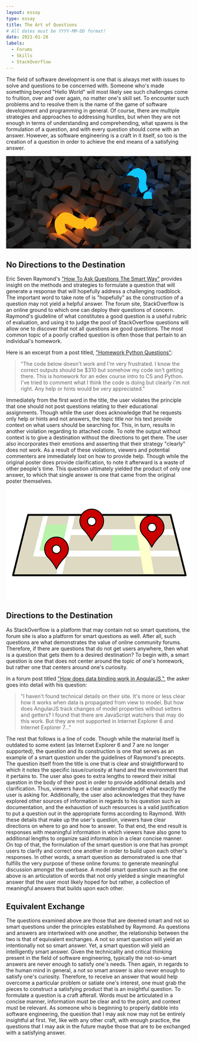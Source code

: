 ```yaml
---
layout: essay
type: essay
title: The Art of Questions
# All dates must be YYYY-MM-DD format!
date: 2021-01-28
labels:
  - Forums
  - Skills
  - StackOverflow
---
```


The field of software development is one that is always met with issues to solve and questions to be concerned with.  Someone who's made something beyond "Hello World" will most likely see such challenges come to fruition, over and over again, no matter one's skill set.  To encounter such problems and to resolve them is the name of the game of software development and programming in general.  Of course, there are multiple strategies and approaches to addressing hurdles, but when they are not enough in terms of understanding and comprehending, what spawns is the formulation of a question, and with every question should come with an answer. However, as software engineering is a craft in it itself, so too is the creation of a question in order to achieve the end means of a satisfying answer.

<img class="ui medium right floated rounded image" src="../images/question-pile.png">

## No Directions to the Destination

Eric Seven Raymond's ["How To Ask Questions The Smart Way"](http://www.catb.org/esr/faqs/smart-questions.html) provides insight on the methods and strategies to formulate a question that will generate a response that will hopefully address a challenging roadblock.  The important word to take note of is "hopefully" as the construction of a question may not yield a helpful answer. The forum site, StackOverflow is an online ground to which one can deploy their questions of concern.  Raymond's giudeline of what constitutes a good question is a useful rubric of evaluation, and using it to judge the pool of StackOverflow questions will allow one to discover that not all questions are good questions.  The most common topic of a poorly crafted question is often those that pertain to an individual's homework.

Here is an excerpt from a post titled, ["Homework Python Questions"](https://stackoverflow.com/questions/25736737/homework-python-questions):
> "The code below doesn't work and I'm very frustrated. I know the correct outputs should be $310 but somehow my code isn't getting there. This is homework for an edex course intro to CS and Python. I've tried to comment what I think the code is doing but clearly i'm not right. Any help or hints would be very appreciated."

Immediately from the first word in the title, the user violates the principle that one should not post questions relating to their educational assignments.  Though while the user does acknowledge that he requests only help or hints and not answers, the topic title nor his text provide context on what users should be searching for.  This, in turn, results in another violation regarding to attached code.  To note the output without context is to give a destination without the directions to get there.  The user also incorporates their emotions and asserting that their strategy "clearly" does not work.  As a result of these violations,  viewers and potential commenters are immediately lost on how to provide help.  Though while the original poster does provide clarification, to note it afterward is a waste of other people's time.  This question ultimately yielded the product of only one answer, to which that single answer is one that came from the original poster themselves. 

<img class="ui medium right floated rounded image" src="../images/map.png">


## Directions to the Destination

As StackOverflow is a platform that may contain not so smart questions, the forum site is also a platform for smart questions as well.  After all, such questions are what demonstrates the value of online community forums.  Therefore, if there are questions that do not get users anywhere, then what is a question that gets them to a desired destination?  To begin with, a smart question is one that does not center around the topic of one's homework, but rather one that centers around one's curiosity. 

In a forum post titled ["How does data binding work in AngularJS,"](https://stackoverflow.com/questions/9682092/how-does-data-binding-work-in-angularjs), the asker goes into detail with his question:
> "I haven't found technical details on their site. It's more or less clear how it works when data is propagated from view to model.  But how does AngularJS track changes of model properties without setters and getters?
> I found that there are JavaScript watchers that may do this work. But they are not supported in Internet Explorer 6 and Internet Explorer 7..."

The rest that follows is a line of code. Though while the material itself is outdated to some extent (as Internet Explorer 6 and 7 are no longer supported), the question and its construction is one that serves as an example of a smart question under the guidelines of Raymond's precepts.  The question itself from the title is one that is clear and straightforward to which it notes the specific issue/curiosity at hand and the environment that it pertains to.  The user also goes to extra lengths to reword their initial question in the body of their post in order to provide additional details and clarification.  Thus, viewers have a clear understanding of what exactly the user is asking for.  Additionally, the user also acknowledges that they have explored other sources of information in regards to his question such as documentation, and the exhaustion of such resources is a valid justification to put a question out in the appropriate forms according to Raymond.  With these details that make up the user's question, viewers have clear directions on where to go and how to answer.  To that end, the end result is responses with meaningful information in which viewers have also gone to additional lengths to organize said information in a clear concise manner.  On top of that, the formulation of the smart question is one that has prompt users to clarify and correct one another in order to build upon each other's responses.  In other words, a smart question as demonstrated is one that fulfills the very purpose of these online forums: to generate meaningful discussion amongst the userbase.  A model smart question such as the one above is an articulation of words that not only yielded a single meaningful answer that the user most likely hoped for but rather, a collection of meaningful answers that builds upon each other.  

##  Equivalent Exchange

The questions examined above are those that are deemed smart and not so smart questions under the principles established by Raymond.  As questions and answers are intertwined with one another, the relationship between the two is that of equivalent exchanges. A not so smart question will yield an intentionally not so smart answer.  Yet, a smart question will yield an intelligently smart answer.  Given the technicality and critical thinking present in the field of software engineering, typically the not-so-smart answers are never enough to satisfy one's needs.  Then again, in regards to the human mind in general, a not so smart answer is also never enough to satisfy one's curiosity.  Therefore, to receive an answer that would help overcome a particular problem or satiate one's interest, one must grab the pieces to construct a satisfying product that is an insightful question.  To formulate a question is a craft afterall.  Words must be articulated in a concise manner, information must be clear and to the point, and context must be relevant.  As someone who is beginning to properly dabble into software engineering, the question that I may ask now may not be entirely insightful at first.  Yet, like with any other craft, with enough practice, the questions that I may ask in the future maybe those that are to be exchanged with a satisfying answer.








